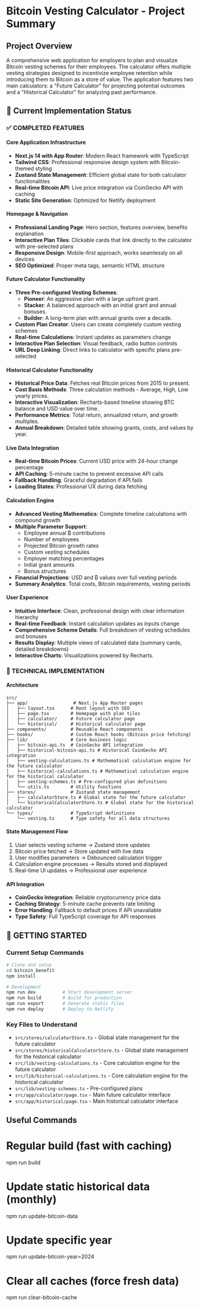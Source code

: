 # Bitcoin Vesting Calculator - Project Summary

## Project Overview
A comprehensive web application for employers to plan and visualize Bitcoin vesting schemes for their employees. The calculator offers multiple vesting strategies designed to incentivize employee retention while introducing them to Bitcoin as a store of value. The application features two main calculators: a "Future Calculator" for projecting potential outcomes and a "Historical Calculator" for analyzing past performance.

## 🎯 Current Implementation Status

### ✅ COMPLETED FEATURES

#### **Core Application Infrastructure**
- **Next.js 14 with App Router**: Modern React framework with TypeScript
- **Tailwind CSS**: Professional responsive design system with Bitcoin-themed styling
- **Zustand State Management**: Efficient global state for both calculator functionalities
- **Real-time Bitcoin API**: Live price integration via CoinGecko API with caching
- **Static Site Generation**: Optimized for Netlify deployment

#### **Homepage & Navigation**
- **Professional Landing Page**: Hero section, features overview, benefits explanation
- **Interactive Plan Tiles**: Clickable cards that link directly to the calculator with pre-selected plans
- **Responsive Design**: Mobile-first approach, works seamlessly on all devices
- **SEO Optimized**: Proper meta tags, semantic HTML structure

#### **Future Calculator Functionality** 
- **Three Pre-configured Vesting Schemes**:
  - **Pioneer**: An aggressive plan with a large upfront grant.
  - **Stacker**: A balanced approach with an initial grant and annual bonuses.
  - **Builder**: A long-term plan with annual grants over a decade.
- **Custom Plan Creator**: Users can create completely custom vesting schemes
- **Real-time Calculations**: Instant updates as parameters change
- **Interactive Plan Selection**: Visual feedback, radio button controls
- **URL Deep Linking**: Direct links to calculator with specific plans pre-selected

#### **Historical Calculator Functionality**
- **Historical Price Data**: Fetches real Bitcoin prices from 2015 to present.
- **Cost Basis Methods**: Three calculation methods - Average, High, Low yearly prices.
- **Interactive Visualization**: Recharts-based timeline showing BTC balance and USD value over time.
- **Performance Metrics**: Total return, annualized return, and growth multiples.
- **Annual Breakdown**: Detailed table showing grants, costs, and values by year.

#### **Live Data Integration**
- **Real-time Bitcoin Prices**: Current USD price with 24-hour change percentage
- **API Caching**: 5-minute cache to prevent excessive API calls
- **Fallback Handling**: Graceful degradation if API fails
- **Loading States**: Professional UX during data fetching

#### **Calculation Engine**
- **Advanced Vesting Mathematics**: Complete timeline calculations with compound growth
- **Multiple Parameter Support**:
  - Employee annual ₿ contributions
  - Number of employees
  - Projected Bitcoin growth rates
  - Custom vesting schedules
  - Employer matching percentages
  - Initial grant amounts
  - Bonus structures
- **Financial Projections**: USD and ₿ values over full vesting periods
- **Summary Analytics**: Total costs, Bitcoin requirements, vesting periods

#### **User Experience**
- **Intuitive Interface**: Clean, professional design with clear information hierarchy
- **Real-time Feedback**: Instant calculation updates as inputs change
- **Comprehensive Scheme Details**: Full breakdown of vesting schedules and bonuses
- **Results Display**: Multiple views of calculated data (summary cards, detailed breakdowns)
- **Interactive Charts**: Visualizations powered by Recharts.

### 🔧 TECHNICAL IMPLEMENTATION

#### **Architecture**
```
src/
├── app/                 # Next.js App Router pages
│   ├── layout.tsx      # Root layout with SEO
│   ├── page.tsx        # Homepage with plan tiles
│   ├── calculator/     # Future calculator page
│   └── historical/     # Historical calculator page
├── components/         # Reusable React components
├── hooks/              # Custom React hooks (Bitcoin price fetching)  
├── lib/                # Core business logic
│   ├── bitcoin-api.ts  # CoinGecko API integration
│   ├── historical-bitcoin-api.ts # Historical CoinGecko API integration
│   ├── vesting-calculations.ts # Mathematical calculation engine for the future calculator
│   ├── historical-calculations.ts # Mathematical calculation engine for the historical calculator
│   ├── vesting-schemes.ts # Pre-configured plan definitions
│   └── utils.ts        # Utility functions
├── stores/             # Zustand state management
│   ├── calculatorStore.ts # Global state for the future calculator
│   └── historicalCalculatorStore.ts # Global state for the historical calculator
└── types/              # TypeScript definitions
    └── vesting.ts      # Type safety for all data structures
```

#### **State Management Flow**
1. User selects vesting scheme → Zustand store updates
2. Bitcoin price fetched → Store updated with live data  
3. User modifies parameters → Debounced calculation trigger
4. Calculation engine processes → Results stored and displayed
5. Real-time UI updates → Professional user experience

#### **API Integration**
- **CoinGecko Integration**: Reliable cryptocurrency price data
- **Caching Strategy**: 5-minute cache prevents rate limiting
- **Error Handling**: Fallback to default prices if API unavailable
- **Type Safety**: Full TypeScript coverage for API responses

## 🚀 GETTING STARTED

### **Current Setup Commands**
```bash
# Clone and setup
cd bitcoin_benefit
npm install

# Development
npm run dev          # Start development server
npm run build        # Build for production
npm run export       # Generate static files
npm run deploy       # Deploy to Netlify
```

### **Key Files to Understand**
- `src/stores/calculatorStore.ts` - Global state management for the future calculator
- `src/stores/historicalCalculatorStore.ts` - Global state management for the historical calculator
- `src/lib/vesting-calculations.ts` - Core calculation engine for the future calculator
- `src/lib/historical-calculations.ts` - Core calculation engine for the historical calculator
- `src/lib/vesting-schemes.ts` - Pre-configured plans
- `src/app/calculator/page.tsx` - Main future calculator interface
- `src/app/historical/page.tsx` - Main historical calculator interface

## Useful Commands

# Regular build (fast with caching)
npm run build

# Update static historical data (monthly)
npm run update-bitcoin-data

# Update specific year
npm run update-bitcoin-year=2024

# Clear all caches (force fresh data)
npm run clear-bitcoin-cache

